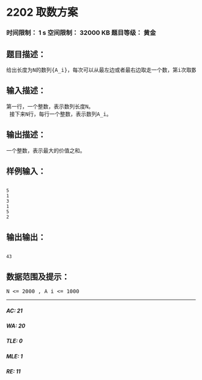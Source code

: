 # 2202 取数方案   
### 时间限制： 1 s     空间限制： 32000 KB     题目等级： 黄金  
## 题目描述：  

<pre>
给出长度为N的数列{A_i}，每次可以从最左边或者最右边取走一个数，第i次取数得到的价值是i * A_j。求价值之和最大的取数方案。
</pre>
  
  
## 输入描述：  

<pre>
第一行，一个整数，表示数列长度N。  
 接下来N行，每行一个整数，表示数列A_i。
</pre>
  
  
## 输出描述：  

<pre>
一个整数，表示最大的价值之和。
</pre>
  
  
## 样例输入：  

<pre><code>
5  
1  
3  
1  
5  
2
</code></pre>
  
  
## 输出输出：  

<pre><code>
43
</code></pre>
  
  
## 数据范围及提示：  

<pre>
N <= 2000 , A_i <= 1000
</pre>
  
  
***  

##### AC: 21  
##### WA: 20  
##### TLE: 0  
##### MLE: 1  
##### RE: 11  
